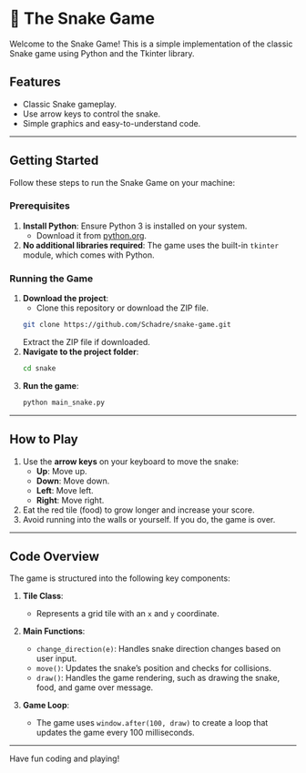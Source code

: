 # 🐍 The Snake Game

Welcome to the Snake Game! This is a simple implementation of the classic Snake game using Python and the Tkinter library. 

## Features
- Classic Snake gameplay.
- Use arrow keys to control the snake.
- Simple graphics and easy-to-understand code.

---

## Getting Started
Follow these steps to run the Snake Game on your machine:

### Prerequisites
1. **Install Python**: Ensure Python 3 is installed on your system.
   - Download it from [python.org](https://www.python.org/).
2. **No additional libraries required**: The game uses the built-in `tkinter` module, which comes with Python.

### Running the Game
1. **Download the project**:
   - Clone this repository or download the ZIP file.
   ```bash
   git clone https://github.com/Schadre/snake-game.git
   ```
   Extract the ZIP file if downloaded.
2. **Navigate to the project folder**:
   ```bash
   cd snake
   ```
3. **Run the game**:
   ```bash
   python main_snake.py
   ```

---

## How to Play
1. Use the **arrow keys** on your keyboard to move the snake:
   - **Up**: Move up.
   - **Down**: Move down.
   - **Left**: Move left.
   - **Right**: Move right.
2. Eat the red tile (food) to grow longer and increase your score.
3. Avoid running into the walls or yourself. If you do, the game is over.

---

## Code Overview
The game is structured into the following key components:

1. **Tile Class**:
   - Represents a grid tile with an `x` and `y` coordinate.

2. **Main Functions**:
   - `change_direction(e)`: Handles snake direction changes based on user input.
   - `move()`: Updates the snake’s position and checks for collisions.
   - `draw()`: Handles the game rendering, such as drawing the snake, food, and game over message.

3. **Game Loop**:
   - The game uses `window.after(100, draw)` to create a loop that updates the game every 100 milliseconds.


---

Have fun coding and playing!

